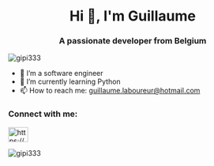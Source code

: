 
<h1 align="center">Hi 👋, I'm Guillaume</h1>


<h3 align="center">A passionate developer from Belgium</h3>

<p align="left"> <img src="https://komarev.com/ghpvc/?username=gipi333&label=Profile%20views&color=0e75b6&style=flat" alt="gipi333" /> </p>


- 🔭 I’m a software engineer 
- 🌱 I’m currently learning Python
- 📫 How to reach me: guillaume.laboureur@hotmail.com

<h3 align="left">Connect with me:</h3>
<p align="left">
<a href="https://linkedin.com/in/https://www.linkedin.com/in/guillaume-laboureur-b668171ba/" target="blank"><img align="center" src="https://raw.githubusercontent.com/rahuldkjain/github-profile-readme-generator/master/src/images/icons/Social/linked-in-alt.svg" alt="https://www.linkedin.com/in/guillaume-laboureur-b668171ba/" height="30" width="40" /></a>
</p>



<p><img align="center" src="https://github-readme-stats.vercel.app/api/top-langs?username=gipi333&show_icons=true&locale=en&layout=compact" alt="gipi333" /></p>
